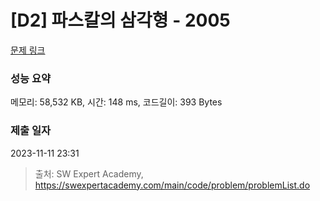 # [D2] 파스칼의 삼각형 - 2005 

[문제 링크](https://swexpertacademy.com/main/code/problem/problemDetail.do?contestProbId=AV5P0-h6Ak4DFAUq) 

### 성능 요약

메모리: 58,532 KB, 시간: 148 ms, 코드길이: 393 Bytes

### 제출 일자

2023-11-11 23:31



> 출처: SW Expert Academy, https://swexpertacademy.com/main/code/problem/problemList.do